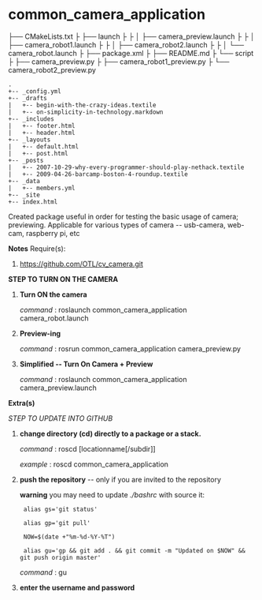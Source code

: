 # common_camera_application

├── CMakeLists.txt
├
├── launch
├	├
│	├── camera_preview.launch
├	├
│	├── camera_robot1.launch
├	├
│	├── camera_robot2.launch
├	├
│	└── camera_robot.launch
├
├── package.xml
├
├── README.md
├
└── script
	├
	├── camera_preview.py
	├
	├── camera_robot1_preview.py
	├
	└── camera_robot2_preview.py

```
.
+-- _config.yml
+-- _drafts
|   +-- begin-with-the-crazy-ideas.textile
|   +-- on-simplicity-in-technology.markdown
+-- _includes
|   +-- footer.html
|   +-- header.html
+-- _layouts
|   +-- default.html
|   +-- post.html
+-- _posts
|   +-- 2007-10-29-why-every-programmer-should-play-nethack.textile
|   +-- 2009-04-26-barcamp-boston-4-roundup.textile
+-- _data
|   +-- members.yml
+-- _site
+-- index.html
```

Created package useful in order for testing the basic usage of camera; previewing.
Applicable for various types of camera -- usb-camera, web-cam, raspberry pi, etc

**Notes**
Require(s):
1. https://github.com/OTL/cv_camera.git

**STEP TO TURN ON THE CAMERA**

1. **Turn ON the camera**

	*command* : roslaunch common_camera_application camera_robot.launch 

2. **Preview-ing**

	*command* : rosrun common_camera_application camera_preview.py

3. **Simplified -- Turn On Camera + Preview** 

	*command* : roslaunch common_camera_application camera_preview.launch

**Extra(s)**

*STEP TO UPDATE INTO GITHUB*

1. **change directory (cd) directly to a package or a stack.**

	*command* : roscd [locationname[/subdir]]

	*example* : roscd common_camera_application

2. **push the repository** -- only if you are invited to the repository

	**warning** you may need to update *./bashrc* with source it:

		alias gs='git status'

		alias gp='git pull'

		NOW=$(date +"%m-%d-%Y-%T")

		alias gu='gp && git add . && git commit -m "Updated on $NOW" && git push origin master'

	*command* : gu

3. **enter the username and password**
